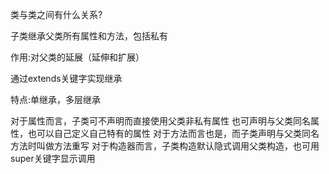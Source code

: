 类与类之间有什么关系?

子类继承父类所有属性和方法，包括私有

作用:对父类的延展（延伸和扩展）

通过extends关键字实现继承

特点:单继承，多层继承

对于属性而言，子类可不声明而直接使用父类非私有属性
也可声明与父类同名属性，也可以自己定义自己特有的属性
对于方法而言也是，而子类声明与父类同名方法时叫做方法重写
对于构造器而言，子类构造默认隐式调用父类构造，也可用super关键字显示调用


